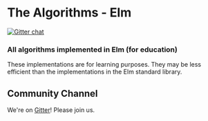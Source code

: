 # The Algorithms - Elm 

[![Gitter chat](https://badges.gitter.im/gitterHQ/gitter.png)](https://gitter.im/TheAlgorithms) &nbsp;

### All algorithms implemented in Elm (for education)

These implementations are for learning purposes. They may be less efficient than the implementations in the Elm standard library.


## Community Channel

We're on [Gitter](https://gitter.im/TheAlgorithms)! Please join us.

